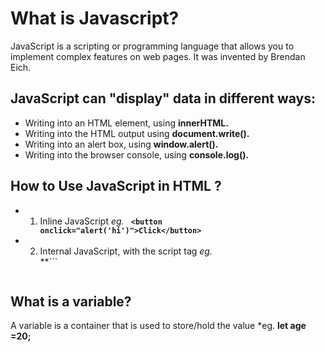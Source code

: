 # What is Javascript?
 JavaScript is a scripting or programming language that allows you to implement complex features on web pages. It was invented by Brendan Eich.
 
 ## JavaScript can "display" data in different ways:
 
  - Writing into an HTML element, using **innerHTML.**
  - Writing into the HTML output using **document.write().**
  - Writing into an alert box, using **window.alert().**
  - Writing into the browser console, using **console.log().**

## How to Use JavaScript in HTML ?
 - 1. Inline JavaScript 
    *eg.*  **```  <button onclick="alert('hi')">Click</button>   ```**
 - 2. Internal JavaScript, with the script tag
   *eg.*  
   **```  
   <script> 
    
    functon onClickAction(){  
    
        console.log('click called');
     }
     
    </script>   
    
    ```**

## What is a variable? 
 A variable is a container that is used to store/hold the value *eg. **let age =20;**
